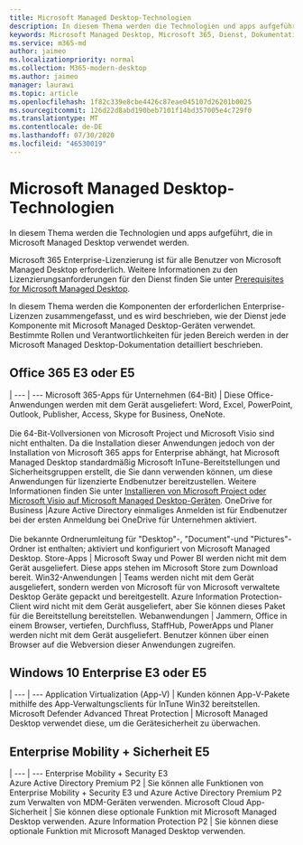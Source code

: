 ```yaml
---
title: Microsoft Managed Desktop-Technologien
description: In diesem Thema werden die Technologien und apps aufgeführt, die in Microsoft Managed Desktop verwendet werden.
keywords: Microsoft Managed Desktop, Microsoft 365, Dienst, Dokumentation
ms.service: m365-md
author: jaimeo
ms.localizationpriority: normal
ms.collection: M365-modern-desktop
ms.author: jaimeo
manager: laurawi
ms.topic: article
ms.openlocfilehash: 1f82c339e8cbe4426c87eae045107d26201b0025
ms.sourcegitcommit: 126d22d8abd190beb7101f14bd357005e4c729f0
ms.translationtype: MT
ms.contentlocale: de-DE
ms.lasthandoff: 07/30/2020
ms.locfileid: "46530019"
---
```

# <a name="microsoft-managed-desktop-technologies"></a>Microsoft Managed Desktop-Technologien

In diesem Thema werden die Technologien und apps aufgeführt, die in Microsoft Managed Desktop verwendet werden.

<!-- Microsoft 365 E5; Device as a Service -->
<!-- in O365 table, standard suite, removed this sentence "Please see the Installation of Project/Visio 64bit Click to Run Addendum for important deployment instructions. -->

Microsoft 365 Enterprise-Lizenzierung ist für alle Benutzer von Microsoft Managed Desktop erforderlich. Weitere Informationen zu den Lizenzierungsanforderungen für den Dienst finden Sie unter [Prerequisites for Microsoft Managed Desktop](../get-ready/prerequisites.md).

In diesem Thema werden die Komponenten der erforderlichen Enterprise-Lizenzen zusammengefasst, und es wird beschrieben, wie der Dienst jede Komponente mit Microsoft Managed Desktop-Geräten verwendet. Bestimmte Rollen und Verantwortlichkeiten für jeden Bereich werden in der Microsoft Managed Desktop-Dokumentation detailliert beschrieben. 

## <a name="office-365-e3-or-e5"></a>Office 365 E3 oder E5
 |
 --- | ---
Microsoft 365-Apps für Unternehmen (64-Bit) | Diese Office-Anwendungen werden mit dem Gerät ausgeliefert: Word, Excel, PowerPoint, Outlook, Publisher, Access, Skype for Business, OneNote.<br><br>Die 64-Bit-Vollversionen von Microsoft Project und Microsoft Visio sind nicht enthalten. Da die Installation dieser Anwendungen jedoch von der Installation von Microsoft 365 apps for Enterprise abhängt, hat Microsoft Managed Desktop standardmäßig Microsoft InTune-Bereitstellungen und Sicherheitsgruppen erstellt, die Sie dann verwenden können, um diese Anwendungen für lizenzierte Endbenutzer bereitzustellen. Weitere Informationen finden Sie unter [Installieren von Microsoft Project oder Microsoft Visio auf Microsoft Managed Desktop-Geräten](../get-started/project-visio.md).
OneDrive for Business |Azure Active Directory einmaliges Anmelden ist für Endbenutzer bei der ersten Anmeldung bei OneDrive für Unternehmen aktiviert.<br><br>Die bekannte Ordnerumleitung für "Desktop"-, "Document"-und "Pictures"-Ordner ist enthalten; aktiviert und konfiguriert von Microsoft Managed Desktop. 
Store-Apps |    Microsoft Sway und Power BI werden nicht mit dem Gerät ausgeliefert. Diese apps stehen im Microsoft Store zum Download bereit.
Win32-Anwendungen |    Teams werden nicht mit dem Gerät ausgeliefert, sondern werden von Microsoft für von Microsoft verwaltete Desktop Geräte gepackt und bereitgestellt. Azure Information Protection-Client wird nicht mit dem Gerät ausgeliefert, aber Sie können dieses Paket für die Bereitstellung bereitstellen. 
Webanwendungen |  Jammern, Office in einem Browser, vertiefen, Durchfluss, StaffHub, PowerApps und Planer werden nicht mit dem Gerät ausgeliefert. Benutzer können über einen Browser auf die Webversion dieser Anwendungen zugreifen.


## <a name="windows-10-enterprise-e3-or-e5"></a>Windows 10 Enterprise E3 oder E5

 |
 --- | ---
Application Virtualization (App-V) |    Kunden können App-V-Pakete mithilfe des App-Verwaltungsclients für InTune Win32 bereitstellen.
Microsoft Defender Advanced Threat Protection |  Microsoft Managed Desktop verwendet diese, um die Gerätesicherheit zu überwachen. 

## <a name="enterprise-mobility--security-e5"></a>Enterprise Mobility + Sicherheit E5

 |
 --- | ---
Enterprise Mobility + Security E3<br>Azure Active Directory Premium P2 |    Sie können alle Funktionen von Enterprise Mobility + Security E3 und Azure Active Directory Premium P2 zum Verwalten von MDM-Geräten verwenden.
Microsoft Cloud App-Sicherheit |  Sie können diese optionale Funktion mit Microsoft Managed Desktop verwenden.
Azure Information Protection P2  | Sie können diese optionale Funktion mit Microsoft Managed Desktop verwenden.
